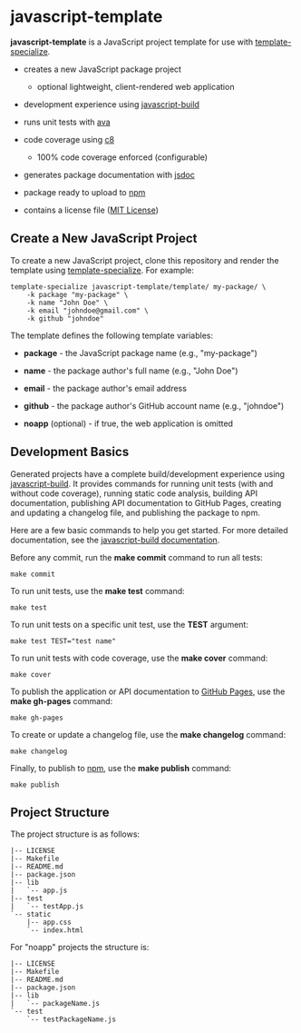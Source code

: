 # javascript-template

**javascript-template** is a JavaScript project template for use with
[template-specialize](https://github.com/craigahobbs/template-specialize#readme).

- creates a new JavaScript package project

  - optional lightweight, client-rendered web application

- development experience using [javascript-build](https://github.com/craigahobbs/javascript-build#readme)

- runs unit tests with [ava](https://github.com/avajs/ava#readme)

- code coverage using [c8](https://github.com/bcoe/c8#readme)

  - 100% code coverage enforced (configurable)

- generates package documentation with [jsdoc](https://github.com/jsdoc/jsdoc#readme)

- package ready to upload to [npm](https://www.npmjs.com/)

- contains a license file ([MIT License](https://choosealicense.com/licenses/mit/))


## Create a New JavaScript Project

To create a new JavaScript project, clone this repository and render the template using
[template-specialize](https://github.com/craigahobbs/template-specialize#readme). For example:

~~~
template-specialize javascript-template/template/ my-package/ \
    -k package "my-package" \
    -k name "John Doe" \
    -k email "johndoe@gmail.com" \
    -k github "johndoe"
~~~

The template defines the following template variables:

- **package** - the JavaScript package name (e.g., "my-package")

- **name** - the package author's full name (e.g., "John Doe")

- **email** - the package author's email address

- **github** - the package author's GitHub account name (e.g., "johndoe")

- **noapp** (optional) - if true, the web application is omitted


## Development Basics

Generated projects have a complete build/development experience using
[javascript-build](https://github.com/craigahobbs/javascript-build#readme).
It provides commands for running unit tests (with and without code coverage), running static code
analysis, building API documentation, publishing API documentation to GitHub Pages, creating and
updating a changelog file, and publishing the package to npm.

Here are a few basic commands to help you get started. For more detailed documentation, see the
[javascript-build documentation](https://github.com/craigahobbs/javascript-build#contents).

Before any commit, run the **make commit** command to run all tests:

~~~
make commit
~~~

To run unit tests, use the **make test** command:

~~~
make test
~~~

To run unit tests on a specific unit test, use the **TEST** argument:

~~~
make test TEST="test name"
~~~

To run unit tests with code coverage, use the **make cover** command:

~~~
make cover
~~~

To publish the application or API documentation to [GitHub Pages](https://pages.github.com/), use the **make gh-pages** command:

~~~
make gh-pages
~~~

To create or update a changelog file, use the **make changelog** command:

~~~
make changelog
~~~

Finally, to publish to [npm](https://www.npmjs.com/), use the **make publish** command:

~~~
make publish
~~~


## Project Structure

The project structure is as follows:

~~~
|-- LICENSE
|-- Makefile
|-- README.md
|-- package.json
|-- lib
|   `-- app.js
|-- test
|   `-- testApp.js
`-- static
    |-- app.css
    `-- index.html
~~~

For "noapp" projects the structure is:

~~~
|-- LICENSE
|-- Makefile
|-- README.md
|-- package.json
|-- lib
|   `-- packageName.js
`-- test
    `-- testPackageName.js
~~~
